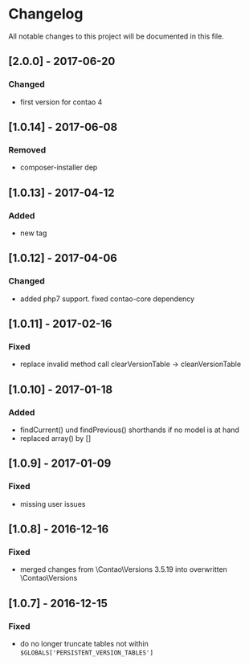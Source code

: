 # Changelog
All notable changes to this project will be documented in this file.

## [2.0.0] - 2017-06-20

### Changed
- first version for contao 4

## [1.0.14] - 2017-06-08

### Removed
- composer-installer dep

## [1.0.13] - 2017-04-12

### Added
- new tag

## [1.0.12] - 2017-04-06

### Changed
- added php7 support. fixed contao-core dependency

## [1.0.11] - 2017-02-16

### Fixed
- replace invalid method call clearVersionTable -> cleanVersionTable

## [1.0.10] - 2017-01-18

### Added
- findCurrent() und findPrevious() shorthands if no model is at hand
- replaced array() by []

## [1.0.9] - 2017-01-09

### Fixed
- missing user issues

## [1.0.8] - 2016-12-16

### Fixed
- merged changes from \Contao\Versions 3.5.19 into overwritten \Contao\Versions

## [1.0.7] - 2016-12-15

### Fixed
- do no longer truncate tables not within `$GLOBALS['PERSISTENT_VERSION_TABLES']`
